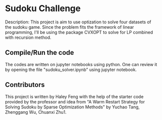 # Sudoku Challenge
 
Description: This project is aim to use optization to solve four datasets of the sudoku game. Since the problem fits the framework of linear programming, I'll be using the package CVXOPT to solve for LP combined with recursion method.

## Compile/Run the code

The codes are written on jupyter notebooks using python. One can review it by opening the file "sudoku_solver.ipynb" using jupyter notebook. 

## Contributors
This project is written by Haley Feng with the help of the starter code provided by the professor and idea from "A Warm Restart Strategy for Solving Sudoku by Sparse
Optimization Methods" by Yuchao Tang, Zhenggang Wu, Chuanxi Zhu1. 


